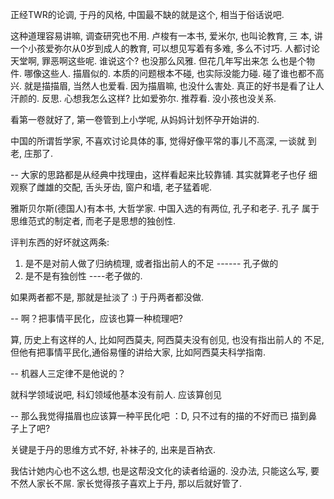 正经TWR的论调, 于丹的风格, 中国最不缺的就是这个, 相当于俗话说吧.

这种道理容易讲嘛, 调查研究也不用. 卢梭有一本书, 爱米尔, 也叫论教育, 三
本, 讲一个小孩爱弥尔从0岁到成人的教育, 可以想见写着有多难, 多么不讨巧.
人都讨论天堂啊, 罪恶啊这些呢. 谁说这个? 也没那么风雅. 但花几年写出来怎
么也是个物件. 哪像这些人. 描眉似的. 本质的问题根本不碰, 也实际没能力碰.
碰了谁也都不高兴. 就是描描眉, 当然人也爱看. 因为描眉嘛, 也没什么害处.
真正的好书是看了让人汗颜的. 反思. 心想我怎么这样? 比如爱弥尔. 推荐看.
没小孩也没关系.

看第一卷就好了, 第一卷管到上小学呢, 从妈妈计划怀孕开始讲的.

中国的所谓哲学家, 不喜欢讨论具体的事, 觉得好像平常的事儿不高深, 一谈就
到老, 庄那了.

-- 大家的思路都是从经典中找理由，这样看起来比较靠铺. 其实就算老子也仔
细观察了雌雄的交配, 舌头牙齿, 窗户和墙, 老子猛着呢.

雅斯贝尔斯(德国人)有本书, 大哲学家. 中国入选的有两位, 孔子和老子. 孔子
属于思维范式的制定者, 而老子是思想的独创性.

评判东西的好坏就这两条:
1. 是不是对前人做了归纳梳理, 或者指出前人的不足 ------ 孔子做的
2. 是不是有独创性 ----老子做的.

如果两者都不是, 那就是扯淡了 :) 于丹两者都没做.

-- 啊？把事情平民化，应该也算一种梳理吧?

算, 历史上有这样的人, 比如阿西莫夫, 阿西莫夫没有创见, 也没有指出前人的
不足, 但他有把事情平民化,通俗易懂的讲给大家, 比如阿西莫夫科学指南.

-- 机器人三定律不是他说的？

就科学领域说吧, 科幻领域他基本没有前人. 应该算创见

-- 那么我觉得描眉也应该算一种平民化吧 ：D, 只不过有的描的不好而已
描到鼻子上了吧?

关键是于丹的思维方式不好, 补袜子的, 出来是百衲衣.

我估计她内心也不这么想, 也是这帮没文化的读者给逼的. 没办法, 只能这么写,
要不然人家长不屌. 家长觉得孩子喜欢上于丹, 那以后就好管了.
